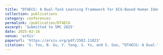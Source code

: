 ```yaml
---
title: "DT4ECG: A Dual-Task Learning Framework for ECG-Based Human Identity Recognition and Human Activity Detection"
collection: publications
category: conferences
permalink: /publication/DT4ECG
excerpt: 'Submitted to SMC 2025'
date: 2025-02-16
venue: 'arXiv'
paperurl: 'https://arxiv.org/pdf/2502.11023'
citation: 'S. You, B. Gu, Y. Yang, S. Yu, and S. Guo, “DT4ECG: A Dual-Task Learning Framework for ECG-Based Human Identity Recognition and Human Activity Detection,” arXiv.org, 2025. https://arxiv.org/abs/2502.11023'
---
```


